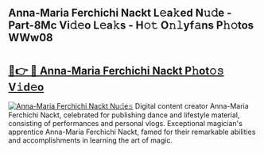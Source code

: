 ## Anna-Maria Ferchichi Nackt L𝚎a𝚔ed N𝚞𝚍e - Part-8Mc Vi𝚍𝚎o L𝚎a𝚔s - H𝚘𝚝 O𝚗𝚕yf𝚊ns P𝚑𝚘tos WWw08

# <h2><a href="http://kfafjj.oniu.top/?m=Anna-Maria+Ferchichi+Nackt">🔗👉 🔴 Anna-Maria Ferchichi Nackt P𝚑ot𝚘𝚜 V𝚒d𝚎o</a></h2>

[![Anna-Maria Ferchichi Nackt Nu𝚍e𝚜](https://i.imgur.com/0qMVB7G.gif)](http://kfafjj.oniu.top/?m=Anna-Maria+Ferchichi+Nackt)
Digital content creator Anna-Maria Ferchichi Nackt, celebrated for publishing dance and lifestyle material, consisting of performances and personal vlogs. Exceptional magician's apprentice Anna-Maria Ferchichi Nackt, famed for their remarkable abilities and accomplishments in learning the art of magic.  
